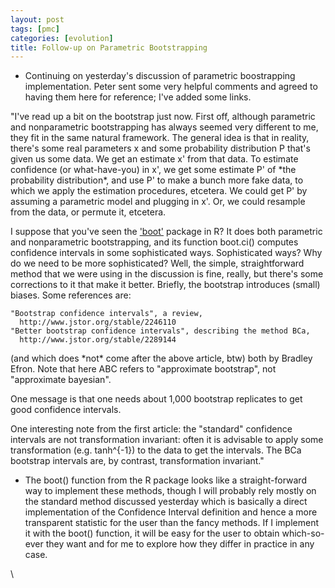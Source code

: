 ```yaml
---
layout: post
tags: [pmc]
categories: [evolution]
title: Follow-up on Parametric Bootstrapping
---
```







 








-   Continuing on yesterday's discussion of parametric boostrapping
    implementation. Peter sent some very helpful comments and agreed to
    having them here for reference; I've added some links.

"I've read up a bit on the bootstrap just now. First off, although
parametric and nonparametric bootstrapping has always seemed very
different to me, they fit in the same natural framework. The general
idea is that in reality, there's some real parameters x and some
probability distribution P that's given us some data. We get an estimate
x' from that data. To estimate confidence (or what-have-you) in x', we
get some estimate P' of \*the probability distribution\*, and use P' to
make a bunch more fake data, to which we apply the estimation
procedures, etcetera. We could get P' by assuming a parametric model and
plugging in x'. Or, we could resample from the data, or permute it,
etcetera.

I suppose that you've seen the
['boot'](http://cran.r-project.org/web/packages/boot/index.html "http://cran.r-project.org/web/packages/boot/index.html")
package in R? It does both parametric and nonparametric bootstrapping,
and its function boot.ci() computes confidence intervals in some
sophisticated ways. Sophisticated ways? Why do we need to be more
sophisticated? Well, the simple, straightforward method that we were
using in the discussion is fine, really, but there's some corrections to
it that make it better. Briefly, the bootstrap introduces (small)
biases. Some references are:

    "Bootstrap confidence intervals", a review,
      http://www.jstor.org/stable/2246110
    "Better bootstrap confidence intervals", describing the method BCa,
      http://www.jstor.org/stable/2289144

(and which does \*not\* come after the above article, btw) both by
Bradley Efron. Note that here ABC refers to "approximate bootstrap", not
"approximate bayesian".

One message is that one needs about 1,000 bootstrap replicates to get
good confidence intervals.

One interesting note from the first article: the "standard" confidence
intervals are not transformation invariant: often it is advisable to
apply some transformation (e.g. tanh\^{-1}) to the data to get the
intervals. The BCa bootstrap intervals are, by contrast, transformation
invariant."

-   The boot() function from the R package looks like a straight-forward
    way to implement these methods, though I will probably rely mostly
    on the standard method discussed yesterday which is basically a
    direct implementation of the Confidence Interval definition and
    hence a more transparent statistic for the user than the fancy
    methods. If I implement it with the boot() function, it will be easy
    for the user to obtain which-so-ever they want and for me to explore
    how they differ in practice in any case.

\


